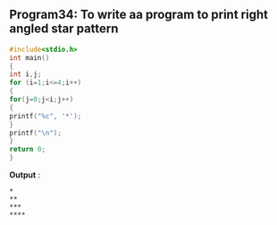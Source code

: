 ## Program34: To write aa program to print right angled star pattern
```c
#include<stdio.h>
int main()
{
int i,j;
for (i=1;i<=4;i++)
{
for(j=0;j<i;j++)
{
printf("%c", '*');
}
printf("\n");
}
return 0;
}
```
**Output** :
```
*
**
***
****
```
